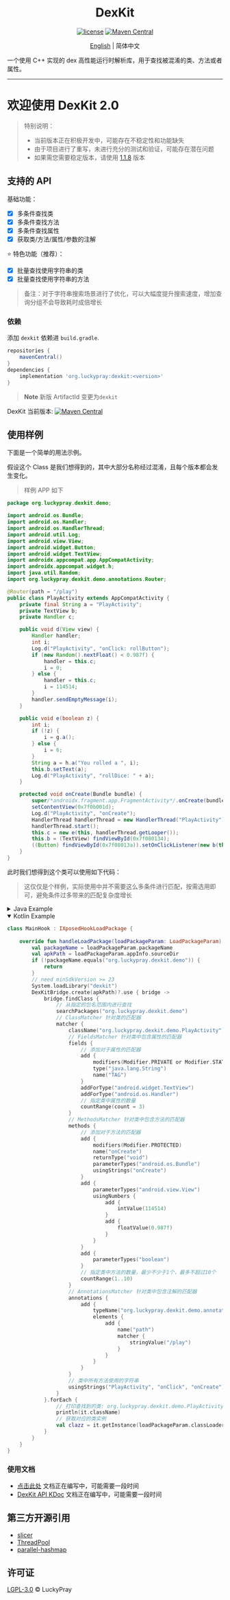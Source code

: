 <div align="center">
    <h1> DexKit </h1>

[![license](https://img.shields.io/github/license/LuckyPray/DexKit.svg)](https://www.gnu.org/licenses/lgpl-3.0.html)
[![Maven Central](https://img.shields.io/maven-central/v/org.luckypray/dexkit.svg?label=Maven%20Central)](https://central.sonatype.com/search?q=dexkit&namespace=org.luckypray)

[English](https://github.com/LuckyPray/DexKit/blob/master/README.md) | 简体中文

</div>

一个使用 C++ 实现的 dex 高性能运行时解析库，用于查找被混淆的类、方法或者属性。

---

# 欢迎使用 DexKit 2.0

> 特别说明：
> - 当前版本正在积极开发中，可能存在不稳定性和功能缺失
> - 由于项目进行了重写，未进行充分的测试和验证，可能存在潜在问题
> - 如果需您需要稳定版本，请使用 [1.1.8](https://github.com/LuckyPray/DexKit/tree/1.1.x) 版本

## 支持的 API

基础功能：

- [x] 多条件查找类
- [x] 多条件查找方法
- [x] 多条件查找属性
- [x] 获取类/方法/属性/参数的注解

⭐️ 特色功能（推荐）：

- [x] 批量查找使用字符串的类
- [x] 批量查找使用字符串的方法

> 备注：对于字符串搜索场景进行了优化，可以大幅度提升搜索速度，增加查询分组不会导致耗时成倍增长

### 依赖

添加 `dexkit` 依赖进 `build.gradle`.

```gradle
repositories {
    mavenCentral()
}
dependencies {
    implementation 'org.luckypray:dexkit:<version>'
}
```

> **Note**
> 新版 ArtifactId 变更为`dexkit`

DexKit 当前版本: [![Maven Central](https://img.shields.io/maven-central/v/org.luckypray/dexkit.svg?label=Maven%20Central)](https://central.sonatype.com/search?q=dexkit&namespace=org.luckypray)

## 使用样例

下面是一个简单的用法示例。

假设这个 Class 是我们想得到的，其中大部分名称经过混淆，且每个版本都会发生变化。

> 样例 APP 如下

```java
package org.luckypray.dexkit.demo;

import android.os.Bundle;
import android.os.Handler;
import android.os.HandlerThread;
import android.util.Log;
import android.view.View;
import android.widget.Button;
import android.widget.TextView;
import androidx.appcompat.app.AppCompatActivity;
import androidx.appcompat.widget.h;
import java.util.Random;
import org.luckypray.dexkit.demo.annotations.Router;

@Router(path = "/play")
public class PlayActivity extends AppCompatActivity {
    private final String a = "PlayActivity";
    private TextView b;
    private Handler c;

    public void d(View view) {
        Handler handler;
        int i;
        Log.d("PlayActivity", "onClick: rollButton");
        if (new Random().nextFloat() < 0.987f) {
            handler = this.c;
            i = 0;
        } else {
            handler = this.c;
            i = 114514;
        }
        handler.sendEmptyMessage(i);
    }

    public void e(boolean z) {
        int i;
        if (!z) {
            i = g.a();
        } else {
            i = 6;
        }
        String a = h.a("You rolled a ", i);
        this.b.setText(a);
        Log.d("PlayActivity", "rollDice: " + a);
    }

    protected void onCreate(Bundle bundle) {
        super/*androidx.fragment.app.FragmentActivity*/.onCreate(bundle);
        setContentView(0x7f0b001d);
        Log.d("PlayActivity", "onCreate");
        HandlerThread handlerThread = new HandlerThread("PlayActivity");
        handlerThread.start();
        this.c = new e(this, handlerThread.getLooper());
        this.b = (TextView) findViewById(0x7f080134);
        ((Button) findViewById(0x7f08013a)).setOnClickListener(new b(this));
    }
}
```

此时我们想得到这个类可以使用如下代码：

> 这仅仅是个样例，实际使用中并不需要这么多条件进行匹配，按需选用即可，避免条件过多带来的匹配复杂度增长

<details><summary>Java Example</summary>
<p>

```java
public class MainHook implements IXposedHookLoadPackage {
    
    @Override
    public void handleLoadPackage(XC_LoadPackage.LoadPackageParam loadPackageParam) {
        String packageName = loadPackageParam.packageName;
        String apkPath = loadPackageParam.appInfo.sourceDir;
        if (!packageName.equals("org.luckypray.dexkit.demo")) {
            return;
        }
        // need minSdkVersion >= 23
        System.loadLibrary("dexkit");
        try (DexKitBridge bridge = DexKitBridge.create(apkPath)) {
            bridge.findClass(FindClass.create()
                    // 从指定的包名范围内进行查找
                    .searchPackages("org.luckypray.dexkit.demo")
                    .matcher(ClassMatcher.create()
                            // ClassMatcher 针对类的匹配器
                            .className("org.luckypray.dexkit.demo.PlayActivity")
                            // FieldsMatcher 针对类中包含属性的匹配器
                            .fields(FieldsMatcher.create()
                                    // 添加对于属性的匹配器
                                    .add(FieldMatcher.create()
                                            .modifiers(Modifier.PRIVATE | Modifier.STATIC | Modifier.FINAL)
                                            .type("java.lang.String")
                                            .name("TAG")
                                    )
                                    .addForType("android.widget.TextView")
                                    .addForType("android.os.Handler")
                                    // 指定类中属性的数量
                                    .countRange(3)
                            )
                            // MethodsMatcher 针对类中包含方法的匹配器
                            .methods(MethodsMatcher.create()
                                    // 添加对于方法的匹配器
                                    .methods(List.of(
                                            MethodMatcher.create()
                                                    .modifiers(Modifier.PROTECTED)
                                                    .name("onCreate")
                                                    .returnType("void")
                                                    .parameterTypes("android.os.Bundle")
                                                    .usingStrings("onCreate"),
                                            MethodMatcher.create()
                                                    .parameterTypes("android.view.View")
                                                    .usingNumbers(
                                                            List.of(
                                                                    createInt(114514),
                                                                    createFloat(0.987f)
                                                            )
                                                    ),
                                            MethodMatcher.create()
                                                    .modifiers(Modifier.PUBLIC)
                                                    .parameterTypes("boolean")
                                    ))
                                    // 指定类中方法的数量，最少不少于1个，最多不超过10个
                                    .countRange(1, 10)
                            )
                            // AnnotationsMatcher 针对类中包含注解的匹配器
                            .annotations(AnnotationsMatcher.create()
                                    .add(AnnotationMatcher.create()
                                            .typeName("org.luckypray.dexkit.demo.annotations.Router")
                                            .addElement(
                                                    AnnotationElementMatcher.create()
                                                            .name("path")
                                                            .matcher(createString("/play"))
                                            )
                                    )
                            )
                            // 类中所有方法使用的字符串
                            .usingStrings("PlayActivity", "onClick", "onCreate")
                    )
            ).forEach(classData -> {
                // 打印查找到的类: org.luckypray.dexkit.demo.PlayActivity
                System.out.println(classData.getClassName());
                // 获取对应的类实例
                Class<?> clazz = classData.getInstance(loadPackageParam.classLoader);
            });
        }
    }
}
```

</p></details>

<details open><summary>Kotlin Example</summary>
<p>

```kotlin
class MainHook : IXposedHookLoadPackage {
    
    override fun handleLoadPackage(loadPackageParam: LoadPackageParam) {
        val packageName = loadPackageParam.packageName
        val apkPath = loadPackageParam.appInfo.sourceDir
        if (!packageName.equals("org.luckypray.dexkit.demo")) {
            return
        }
        // need minSdkVersion >= 23
        System.loadLibrary("dexkit")
        DexKitBridge.create(apkPath)?.use { bridge ->
            bridge.findClass {
                // 从指定的包名范围内进行查找
                searchPackages("org.luckypray.dexkit.demo")
                // ClassMatcher 针对类的匹配器
                matcher {
                    className("org.luckypray.dexkit.demo.PlayActivity")
                    // FieldsMatcher 针对类中包含属性的匹配器
                    fields {
                        // 添加对于属性的匹配器
                        add {
                            modifiers(Modifier.PRIVATE or Modifier.STATIC or Modifier.FINAL)
                            type("java.lang.String")
                            name("TAG")
                        }
                        addForType("android.widget.TextView")
                        addForType("android.os.Handler")
                        // 指定类中属性的数量
                        countRange(count = 3)
                    }
                    // MethodsMatcher 针对类中包含方法的匹配器
                    methods {
                        // 添加对于方法的匹配器
                        add {
                            modifiers(Modifier.PROTECTED)
                            name("onCreate")
                            returnType("void")
                            parameterTypes("android.os.Bundle")
                            usingStrings("onCreate")
                        }
                        add {
                            parameterTypes("android.view.View")
                            usingNumbers {
                                add {
                                    intValue(114514)
                                }
                                add {
                                    floatValue(0.987f)
                                }
                            }
                        }
                        add {
                            parameterTypes("boolean")
                        }
                        // 指定类中方法的数量，最少不少于1个，最多不超过10个
                        countRange(1..10)
                    }
                    // AnnotationsMatcher 针对类中包含注解的匹配器
                    annotations {
                        add {
                            typeName("org.luckypray.dexkit.demo.annotations.Router")
                            elements {
                                add {
                                    name("path")
                                    matcher {
                                        stringValue("/play")
                                    }
                                }
                            }
                        }
                    }
                    // 类中所有方法使用的字符串
                    usingStrings("PlayActivity", "onClick", "onCreate")
                }
            }.forEach {
                // 打印查找到的类: org.luckypray.dexkit.demo.PlayActivity
                println(it.className)
                // 获取对应的类实例
                val clazz = it.getInstance(loadPackageParam.classLoader)
            }
        }
    }
}
```

</p></details>

### 使用文档

- [点击此处]() 文档正在编写中，可能需要一段时间
- [DexKit API KDoc]() 文档正在编写中，可能需要一段时间

## 第三方开源引用

- [slicer](https://cs.android.com/android/platform/superproject/+/master:tools/dexter/slicer/export/slicer/)
- [ThreadPool](https://github.com/progschj/ThreadPool)
- [parallel-hashmap](https://github.com/greg7mdp/parallel-hashmap)

## 许可证

[LGPL-3.0](https://www.gnu.org/licenses/lgpl-3.0.html) © LuckyPray
